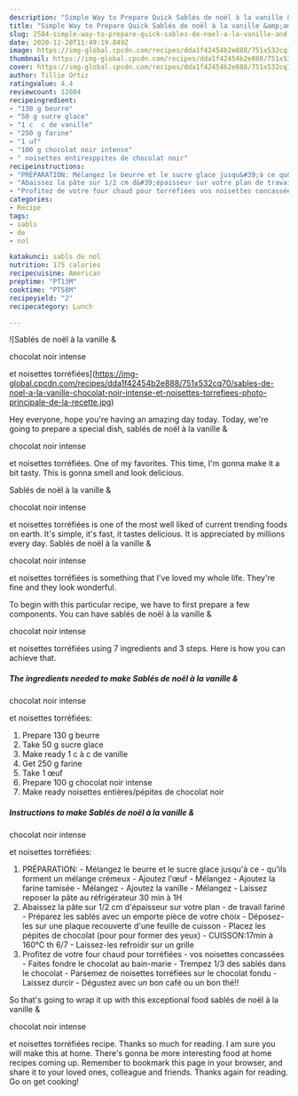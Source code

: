 ```yaml
---
description: "Simple Way to Prepare Quick Sablés de noël à la vanille &amp;amp;  chocolat noir intense  et noisettes torréfiées"
title: "Simple Way to Prepare Quick Sablés de noël à la vanille &amp;amp;  chocolat noir intense  et noisettes torréfiées"
slug: 2584-simple-way-to-prepare-quick-sables-de-noel-a-la-vanille-and-amp-chocolat-noir-intense-et-noisettes-torrefiees
date: 2020-12-20T11:49:19.849Z
image: https://img-global.cpcdn.com/recipes/dda1f42454b2e888/751x532cq70/sables-de-noel-a-la-vanille-chocolat-noir-intense-et-noisettes-torrefiees-photo-principale-de-la-recette.jpg
thumbnail: https://img-global.cpcdn.com/recipes/dda1f42454b2e888/751x532cq70/sables-de-noel-a-la-vanille-chocolat-noir-intense-et-noisettes-torrefiees-photo-principale-de-la-recette.jpg
cover: https://img-global.cpcdn.com/recipes/dda1f42454b2e888/751x532cq70/sables-de-noel-a-la-vanille-chocolat-noir-intense-et-noisettes-torrefiees-photo-principale-de-la-recette.jpg
author: Tillie Ortiz
ratingvalue: 4.4
reviewcount: 12084
recipeingredient:
- "130 g beurre"
- "50 g sucre glace"
- "1 c  c de vanille"
- "250 g farine"
- "1 uf"
- "100 g chocolat noir intense"
- " noisettes entiresppites de chocolat noir"
recipeinstructions:
- "PRÉPARATION: Mélangez le beurre et le sucre glace jusqu&#39;à ce qu&#39;ils forment un mélange crémeux Ajoutez l&#39;œuf Mélangez Ajoutez la farine tamisée Mélangez Ajoutez la vanille Mélangez Laissez reposer la pâte au réfrigérateur 30 min à 1H"
- "Abaissez la pâte sur 1/2 cm d&#39;épaisseur sur votre plan de travail fariné Préparez les sablés avec un emporte pièce de votre choix  Déposez-les sur une plaque recouverte d&#39;une feuille de cuisson Placez les pépites de chocolat (pour pour former des yeux) CUISSON:17min à 160°C th 6/7  Laissez-les refroidir sur un grille"
- "Profitez de votre four chaud pour torréfiées vos noisettes concassées Faites fondre le chocolat au bain-marie Trempez 1/3 des sablés dans le chocolat Parsemez de noisettes torréfiées sur le chocolat fondu Laissez durcir Dégustez avec un bon café ou un bon thé!!"
categories:
- Recipe
tags:
- sabls
- de
- nol

katakunci: sabls de nol 
nutrition: 175 calories
recipecuisine: American
preptime: "PT13M"
cooktime: "PT58M"
recipeyield: "2"
recipecategory: Lunch

---
```



![Sablés de noël à la vanille &amp;

chocolat noir intense

et noisettes torréfiées](https://img-global.cpcdn.com/recipes/dda1f42454b2e888/751x532cq70/sables-de-noel-a-la-vanille-chocolat-noir-intense-et-noisettes-torrefiees-photo-principale-de-la-recette.jpg)

Hey everyone, hope you're having an amazing day today. Today, we're going to prepare a special dish, sablés de noël à la vanille &amp;

chocolat noir intense

et noisettes torréfiées. One of my favorites. This time, I'm gonna make it a bit tasty. This is gonna smell and look delicious.



Sablés de noël à la vanille &amp;

chocolat noir intense

et noisettes torréfiées is one of the most well liked of current trending foods on earth. It's simple, it's fast, it tastes delicious. It is appreciated by millions every day. Sablés de noël à la vanille &amp;

chocolat noir intense

et noisettes torréfiées is something that I've loved my whole life. They're fine and they look wonderful.


To begin with this particular recipe, we have to first prepare a few components. You can have sablés de noël à la vanille &amp;

chocolat noir intense

et noisettes torréfiées using 7 ingredients and 3 steps. Here is how you can achieve that.

<!--inarticleads1-->

##### The ingredients needed to make Sablés de noël à la vanille &amp;

chocolat noir intense

et noisettes torréfiées:

1. Prepare 130 g beurre
1. Take 50 g sucre glace
1. Make ready 1 c à c de vanille
1. Get 250 g farine
1. Take 1 œuf
1. Prepare 100 g chocolat noir intense
1. Make ready  noisettes entières/pépites de chocolat noir




<!--inarticleads2-->

##### Instructions to make Sablés de noël à la vanille &amp;

chocolat noir intense

et noisettes torréfiées:

1. PRÉPARATION: - Mélangez le beurre et le sucre glace jusqu&#39;à ce - qu&#39;ils forment un mélange crémeux - Ajoutez l&#39;œuf - Mélangez - Ajoutez la farine tamisée - Mélangez - Ajoutez la vanille - Mélangez - Laissez reposer la pâte au réfrigérateur 30 min à 1H
1. Abaissez la pâte sur 1/2 cm d&#39;épaisseur sur votre plan - de travail fariné - Préparez les sablés avec un emporte pièce de votre choix -  Déposez-les sur une plaque recouverte d&#39;une feuille de cuisson - Placez les pépites de chocolat (pour pour former des yeux) - CUISSON:17min à 160°C th 6/7 -  Laissez-les refroidir sur un grille
1. Profitez de votre four chaud pour torréfiées - vos noisettes concassées - Faites fondre le chocolat au bain-marie - Trempez 1/3 des sablés dans le chocolat - Parsemez de noisettes torréfiées sur le chocolat fondu - Laissez durcir - Dégustez avec un bon café ou un bon thé!!




So that's going to wrap it up with this exceptional food sablés de noël à la vanille &amp;

chocolat noir intense

et noisettes torréfiées recipe. Thanks so much for reading. I am sure you will make this at home. There's gonna be more interesting food at home recipes coming up. Remember to bookmark this page in your browser, and share it to your loved ones, colleague and friends. Thanks again for reading. Go on get cooking!
